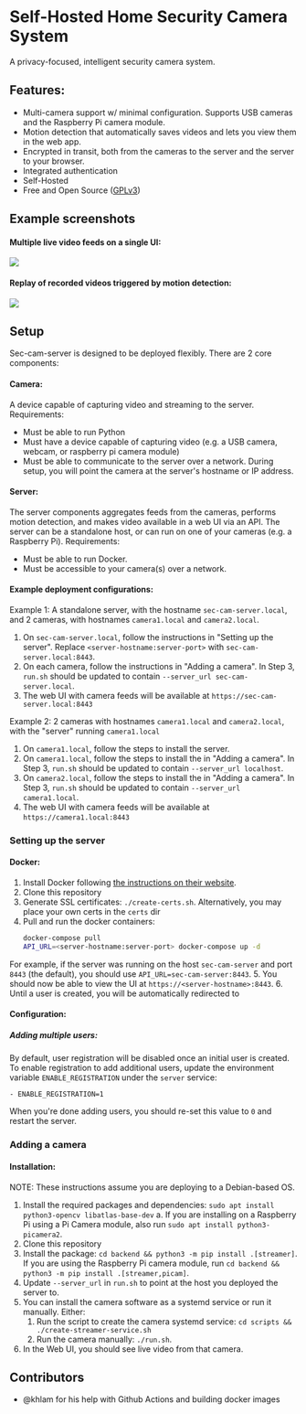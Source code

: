 # Self-Hosted Home Security Camera System

A privacy-focused, intelligent security camera system.

## Features:
- Multi-camera support w/ minimal configuration. Supports USB cameras and the Raspberry Pi camera module.
- Motion detection that automatically saves videos and lets you view them in the web app.
- Encrypted in transit, both from the cameras to the server and the server to your browser.
- Integrated authentication 
- Self-Hosted
- Free and Open Source ([GPLv3](LICENSE))

## Example screenshots

#### Multiple live video feeds on a single UI:
![](docs/Live_Video_Example.png)

#### Replay of recorded videos triggered by motion detection:
![](docs/Replay_Example.png)

## Setup

Sec-cam-server is designed to be deployed flexibly. There are 2 core components:
#### Camera: 
A device capable of capturing video and streaming to the server. Requirements:
- Must be able to run Python
- Must have a device capable of capturing video (e.g. a USB camera, webcam, or raspberry pi camera module)
- Must be able to communicate to the server over a network. During setup, you will point the camera at the server's
hostname or IP address.

#### Server: 
The server components aggregates feeds from the cameras, performs motion detection, and makes video available in a web
UI via an API. The server can be a standalone host, or can run on one of your cameras (e.g. a Raspberry Pi). Requirements:
- Must be able to run Docker.
- Must be accessible to your camera(s) over a network.

#### Example deployment configurations:

Example 1: A standalone server, with the hostname `sec-cam-server.local`, and 2 cameras, with hostnames `camera1.local` and 
`camera2.local`.
1. On `sec-cam-server.local`, follow the instructions in "Setting up the server". Replace `<server-hostname:server-port>` with 
`sec-cam-server.local:8443`.
2. On each camera, follow the instructions in "Adding a camera". In Step 3, `run.sh` should be updated to contain 
`--server_url sec-cam-server.local`.
3. The web UI with camera feeds will be available at `https://sec-cam-server.local:8443`

Example 2: 2 cameras  with hostnames `camera1.local` and `camera2.local`, with the "server" running `camera1.local`
1. On `camera1.local`, follow the steps to install the server.
2. On `camera1.local`, follow the steps to install the in "Adding a camera". In Step 3, `run.sh` should be updated to contain 
`--server_url localhost`.
3. On `camera2.local`, follow the steps to install the in "Adding a camera". In Step 3, `run.sh` should be updated to contain 
`--server_url camera1.local`.
4. The web UI with camera feeds will be available at `https://camera1.local:8443`

### Setting up the server

#### Docker:
1. Install Docker following [the instructions on their website](https://docs.docker.com/engine/install/ubuntu/).
2. Clone this repository
3. Generate SSL certificates: `./create-certs.sh`. Alternatively, you may place your own certs in the `certs` dir
4. Pull and run the docker containers: 
    ```bash
    docker-compose pull
    API_URL=<server-hostname:server-port> docker-compose up -d
    ```
For example, if the server was running on the host `sec-cam-server` and port `8443` (the default), you should use 
`API_URL=sec-cam-server:8443`.
5. You should now be able to view the UI at `https://<server-hostname>:8443`.
6. Until a user is created, you will be automatically redirected to


#### Configuration:

##### Adding multiple users:

By default, user registration will be disabled once an initial user is created. To enable registration to add
additional users, update the environment variable `ENABLE_REGISTRATION` under the `server` service:

```
- ENABLE_REGISTRATION=1
```

When you're done adding users, you should re-set this value to `0` and restart the server.

### Adding a camera

#### Installation:

NOTE: These instructions assume you are deploying to a Debian-based OS.

1. Install the required packages and dependencies: `sudo apt install python3-opencv libatlas-base-dev`
   a. If you are installing on a Raspberry Pi using a Pi Camera module, also run `sudo apt install python3-picamera2`.
2. Clone this repository
3. Install the package: `cd backend && python3 -m pip install .[streamer]`. If you are using the Raspberry Pi camera
module, run `cd backend && python3 -m pip install .[streamer,picam]`.
4. Update `--server_url` in `run.sh` to point at the host you deployed the server to.
5. You can install the camera software as a systemd service or run it manually. Either:
   1. Run the script to create the camera systemd service: `cd scripts && ./create-streamer-service.sh`
   2. Run the camera manually: `./run.sh`.
6. In the Web UI, you should see live video from that camera.

## Contributors

- @khlam for his help with Github Actions and building docker images
